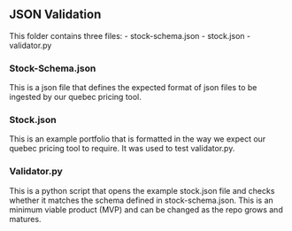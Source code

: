 ## JSON Validation

This folder contains three files:
    - stock-schema.json
    - stock.json
    - validator.py

### Stock-Schema.json
This is a json file that defines the expected format of json files to be ingested by our quebec pricing tool.

### Stock.json
This is an example portfolio that is formatted in the way we expect our quebec pricing tool to require. It was used to test validator.py.

### Validator.py
This is a python script that opens the example stock.json file and checks whether it matches the schema defined in stock-schema.json. This is an minimum viable product (MVP) and can be changed as the repo grows and matures. 